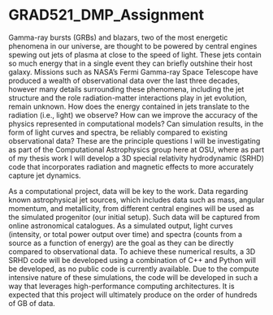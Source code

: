 # GRAD521_DMP_Assignment

  Gamma-ray bursts (GRBs) and blazars, two of the most energetic phenomena in our universe, are thought to be powered by central engines spewing out jets of plasma at close to the speed of light. These jets contain so much energy that in a single event they can briefly outshine their host galaxy. Missions such as NASA’s Fermi Gamma-ray Space Telescope have produced a wealth of observational data over the last three decades, however many details surrounding these phenomena, including the jet structure and the role radiation-matter interactions play in jet evolution, remain unknown. How does the energy contained in jets translate to the radiation (i.e., light) we observe? How can we improve the accuracy of the physics represented in computational models? Can simulation results, in the form of light curves and spectra, be reliably compared to existing observational data? These are the principle questions I will be investigating as part of the Computational Astrophysics group here at OSU, where as part of my thesis work I will develop a 3D special relativity hydrodynamic (SRHD) code that incorporates radiation and magnetic effects to more accurately capture jet dynamics. 

  As a computational project, data will be key to the work. Data regarding known astrophysical jet sources, which includes data such as mass, angular momentum, and metallicity, from different central engines will be used as the simulated progenitor (our initial setup). Such data will be captured from online astronomical catalogues. As a simulated output, light curves (intensity, or total power output over time) and spectra (counts from a source as a function of energy) are the goal as they can be directly compared to observational data. To achieve these numerical results, a 3D SRHD code will be developed using a combination of C++ and Python will be developed, as no public code is currently available. Due to the compute intensive nature of these simulations, the code will be developed in such a way that leverages high-performance computing architectures. It is expected that this project will ultimately produce on the order of hundreds of GB of data. 
